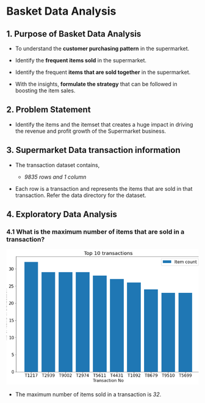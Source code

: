 # Basket Data Analysis

## 1. Purpose of Basket Data Analysis

* To understand the **customer purchasing pattern** in the supermarket.

* Identify the **frequent items sold** in the supermarket.

* Identify the frequent **items that are sold together** in the supermarket.

* With the insights, **formulate the strategy** that can be followed in boosting the item sales.

## 2. Problem Statement

* Identify the items and the itemset that creates a huge impact in driving the revenue and profit growth of the Supermarket business.

## 3. Supermarket Data transaction information

* The transaction dataset contains,
  *  _9835 rows and 1 column_

* Each row is a transaction and represents the items that are sold in that transaction. Refer the data directory for the dataset.

## 4. Exploratory Data Analysis

### 4.1 What is the maximum number of items that are sold in a transaction?

![No of items in Txn](https://raw.githubusercontent.com/babukanagaraj/DataScience/master/MachineLearning/BasketAnalysis/images/Txn.png)

* The maximum number of items sold in a transaction is _32_.
